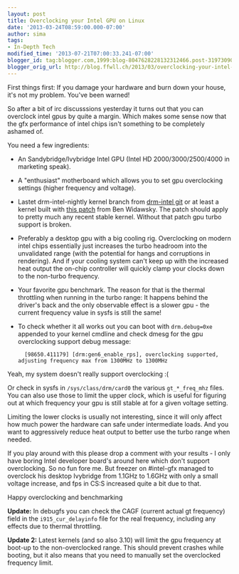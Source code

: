 ```yaml
---
layout: post
title: Overclocking your Intel GPU on Linux
date: '2013-03-24T08:59:00.000-07:00'
author: sima
tags:
- In-Depth Tech
modified_time: '2013-07-21T07:00:33.241-07:00'
blogger_id: tag:blogger.com,1999:blog-8047628228132312466.post-3197309094902219529
blogger_orig_url: http://blog.ffwll.ch/2013/03/overclocking-your-intel-gpu-on-linux.html
---
```


First things first: If you damage your hardware and burn down your house, it's
not my problem. You've been warned!

So after a bit of irc discusssions yesterday it turns out that you can overclock
intel gpus by quite a margin. Which makes some sense now that the gfx
performance of intel chips isn't something to be completely ashamed of.

<!--more-->

You need a few ingredients:

- An Sandybridge/Ivybridge Intel GPU (Intel HD 2000/3000/2500/4000 in marketing
  speak).
- A "enthusiast" motherboard which allows you to set gpu overclocking settings
  (higher frequency and voltage).
- Lastet drm-intel-nightly kernel branch from <a
  href="http://cgit.freedesktop.org/~sima/drm-intel">drm-intel git</a> or at
  least a kernel built with <a
  href="https://patchwork.kernel.org/patch/2305081/">this patch</a> from Ben
  Widawsky. The patch should apply to pretty much any recent stable kernel.
  Without that patch gpu turbo support is broken. 
- Preferably a desktop gpu with a big cooling rig. Overclocking on modern intel
  chips essentially just increases the turbo headroom into the unvalidated range
  (with the potential for hangs and corruptions in rendering). And if your
  cooling system can't keep up with the increased heat output the on-chip
  controller will quickly clamp your clocks down to the non-turbo frequency.
- Your favorite gpu benchmark. The reason for that is the thermal throttling
  when running in the turbo range: It happens behind the driver's back and the
  only observable effect is a slower gpu - the current frequency value in sysfs
  is still the same!
- To check whether it all works out you can boot with `drm.debug=0xe` appended
  to your kernel cmdline and check dmesg for the gpu overclocking support debug
  message:

		[98650.411179] [drm:gen6_enable_rps], overclocking supported, adjusting frequency max from 1300MHz to 1300MHz

Yeah, my system doesn't really support overclocking :(

Or check in sysfs in `/sys/class/drm/card0` the various `gt_*_freq_mhz` files.
You can also use those to limit the upper clock, which is useful for figuring
out at which frequency your gpu is still stable at for a given voltage setting.

Limiting the lower clocks is usually not interesting, since it will only affect
how much power the hardware can safe under intermediate loads. And you want to
aggressively reduce heat output to better use the turbo range when needed.

If you play around with this please drop a comment with your results - I only
have boring Intel developer board's around here which don't support
overclocking. So no fun fore me. But freezer on #intel-gfx managed to overclock
his desktop Ivybridge from 1.1GHz to 1.6GHz with only a small voltage increase,
and fps in CS:S increased quite a bit due to that.

Happy overclocking and benchmarking

**Update:** In debugfs you can check the CAGF (current actual gt frequency) field
in the `i915_cur_delayinfo` file for the real frequency, including any effects
due to thermal throttling. 

**Update 2:** Latest kernels (and so also 3.10) will limit the gpu frequency at
boot-up to the non-overclocked range. This should prevent crashes while booting,
but it also means that you need to manually set the overclocked frequency limit.
